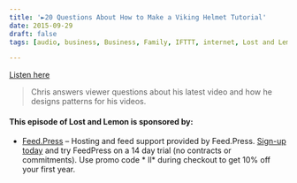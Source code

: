 ```yaml
---
title: '►20 Questions About How to Make a Viking Helmet Tutorial'
date: 2015-09-29
draft: false
tags: [audio, business, Business, Family, IFTTT, internet, Lost and Lemon, Podcasting]

---
```


[Listen here](http://goodstuff.fm/ll/88)

> Chris answers viewer questions about his latest video and how he designs patterns for his videos.

#### This episode of Lost and Lemon is sponsored by:

*   [Feed.Press](http://feed.press/ll) – Hosting and feed support provided by Feed.Press. [Sign-up today](http://feed.press/ll) and try FeedPress on a 14 day trial (no contracts or commitments). Use promo code \* ll\* during checkout to get 10% off your first year.